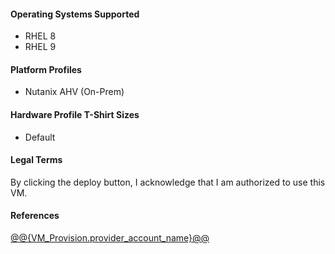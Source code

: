 #### Operating Systems Supported

* RHEL 8
* RHEL 9

#### Platform Profiles

* Nutanix AHV (On-Prem)

#### Hardware Profile T-Shirt Sizes
* Default

#### Legal Terms
By clicking the deploy button, I acknowledge that I am authorized to use this VM.
#### References
[@@{VM_Provision.provider_account_name}@@](@@{VM_Provision.provider_account_url}@@)